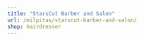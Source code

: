 ```yaml
---
title: "StarsCut Barber and Salon"
url: /milpitas/starscut-barber-and-salon/
shop: hairdresser
---
```

